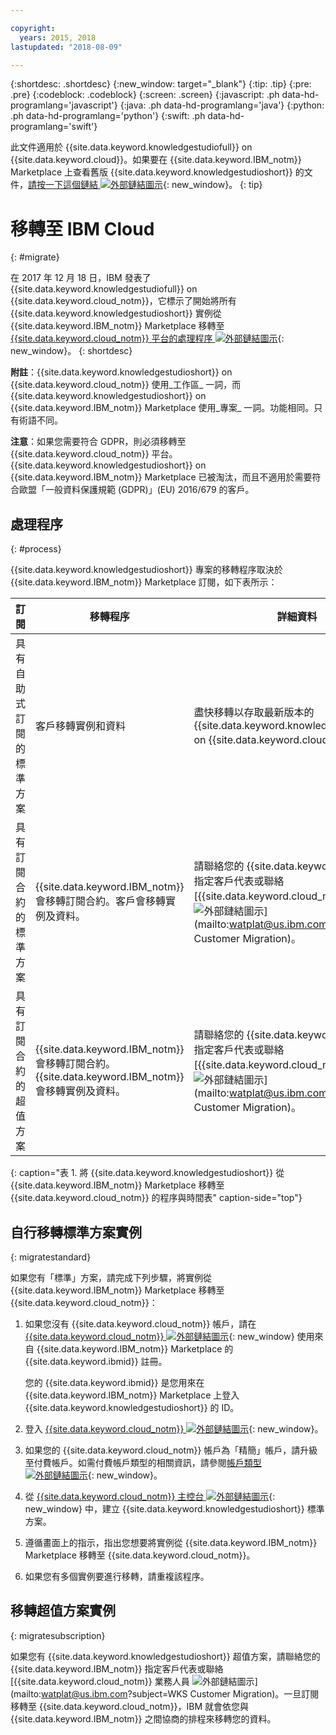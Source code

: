 ```yaml
---

copyright:
  years: 2015, 2018
lastupdated: "2018-08-09"

---
```


{:shortdesc: .shortdesc}
{:new_window: target="_blank"}
{:tip: .tip}
{:pre: .pre}
{:codeblock: .codeblock}
{:screen: .screen}
{:javascript: .ph data-hd-programlang='javascript'}
{:java: .ph data-hd-programlang='java'}
{:python: .ph data-hd-programlang='python'}
{:swift: .ph data-hd-programlang='swift'}

此文件適用於 {{site.data.keyword.knowledgestudiofull}} on {{site.data.keyword.cloud}}。如果要在 {{site.data.keyword.IBM_notm}} Marketplace 上查看舊版 {{site.data.keyword.knowledgestudioshort}} 的文件，[請按一下這個鏈結 ![外部鏈結圖示](../../icons/launch-glyph.svg "外部鏈結圖示")](https://console.bluemix.net/docs/services/knowledge-studio/client-migration.html){: new_window}。
{: tip}

# 移轉至 IBM Cloud
{: #migrate}

在 2017 年 12 月 18 日，IBM 發表了 {{site.data.keyword.knowledgestudiofull}} on {{site.data.keyword.cloud_notm}}，它標示了開始將所有 {{site.data.keyword.knowledgestudioshort}} 實例從 {{site.data.keyword.IBM_notm}} Marketplace 移轉至 [{{site.data.keyword.cloud_notm}} 平台的處理程序 ![外部鏈結圖示](../../icons/launch-glyph.svg "外部鏈結圖示")](https://www.ibm.com/blogs/bluemix/2017/12/watson-knowledge-studio-ibm-cloud/){: new_window}。
{: shortdesc}

**附註**：{{site.data.keyword.knowledgestudioshort}} on {{site.data.keyword.cloud_notm}} 使用_工作區_ 一詞，而 {{site.data.keyword.knowledgestudioshort}} on {{site.data.keyword.IBM_notm}} Marketplace 使用_專案_ 一詞。功能相同。只有術語不同。

**注意**：如果您需要符合 GDPR，則必須移轉至 {{site.data.keyword.cloud_notm}} 平台。{{site.data.keyword.knowledgestudioshort}} on {{site.data.keyword.IBM_notm}} Marketplace 已被淘汰，而且不適用於需要符合歐盟「一般資料保護規範 (GDPR)」(EU) 2016/679 的客戶。

## 處理程序
{: #process}

{{site.data.keyword.knowledgestudioshort}} 專案的移轉程序取決於 {{site.data.keyword.IBM_notm}} Marketplace 訂閱，如下表所示：

|訂閱|移轉程序|詳細資料|
|------|-------------------|--------------------|
|具有自助式訂閱的標準方案|客戶移轉實例和資料|盡快移轉以存取最新版本的 {{site.data.keyword.knowledgestudioshort}} on {{site.data.keyword.cloud_notm}}。
|具有訂閱合約的標準方案| {{site.data.keyword.IBM_notm}} 會移轉訂閱合約。客戶會移轉實例及資料。|請聯絡您的 {{site.data.keyword.IBM_notm}} 指定客戶代表或聯絡 [{{site.data.keyword.cloud_notm}} 業務人員 ![外部鏈結圖示](../../icons/launch-glyph.svg "外部鏈結圖示")](mailto:watplat@us.ibm.com?subject=WKS Customer Migration)。|
|具有訂閱合約的超值方案| {{site.data.keyword.IBM_notm}} 會移轉訂閱合約。{{site.data.keyword.IBM_notm}} 會移轉實例及資料。|請聯絡您的 {{site.data.keyword.IBM_notm}} 指定客戶代表或聯絡 [{{site.data.keyword.cloud_notm}} 業務人員 ![外部鏈結圖示](../../icons/launch-glyph.svg "外部鏈結圖示")](mailto:watplat@us.ibm.com?subject=WKS Customer Migration)。|
{: caption="表 1. 將 {{site.data.keyword.knowledgestudioshort}} 從 {{site.data.keyword.IBM_notm}} Marketplace 移轉至 {{site.data.keyword.cloud_notm}} 的程序與時間表" caption-side="top"}

## 自行移轉標準方案實例
{: migratestandard}

如果您有「標準」方案，請完成下列步驟，將實例從 {{site.data.keyword.IBM_notm}} Marketplace 移轉至 {{site.data.keyword.cloud_notm}}：

1. 如果您沒有 {{site.data.keyword.cloud_notm}} 帳戶，請在 [{{site.data.keyword.cloud_notm}} ![外部鏈結圖示](../../icons/launch-glyph.svg "外部鏈結圖示")](https://console.bluemix.net/registration/){: new_window} 使用來自 {{site.data.keyword.IBM_notm}} Marketplace 的 {{site.data.keyword.ibmid}} 註冊。

   您的 {{site.data.keyword.ibmid}} 是您用來在 {{site.data.keyword.IBM_notm}} Marketplace 上登入 {{site.data.keyword.knowledgestudioshort}} 的 ID。

2. 登入 [{{site.data.keyword.cloud_notm}} ![外部鏈結圖示](../../icons/launch-glyph.svg "外部鏈結圖示")](https://console.bluemix.net){: new_window}。
3. 如果您的 {{site.data.keyword.cloud_notm}} 帳戶為「精簡」帳戶，請升級至付費帳戶。如需付費帳戶類型的相關資訊，請參閱[帳戶類型 ![外部鏈結圖示](../../icons/launch-glyph.svg "外部鏈結圖示")](https://console.bluemix.net/docs/account/index.html){: new_window}。
4. 從 [{{site.data.keyword.cloud_notm}} 主控台 ![外部鏈結圖示](../../icons/launch-glyph.svg "外部鏈結圖示")](https://console.bluemix.net/catalog/services/knowledge-studio){: new_window} 中，建立 {{site.data.keyword.knowledgestudioshort}} 標準方案。
5. 遵循畫面上的指示，指出您想要將實例從 {{site.data.keyword.IBM_notm}} Marketplace 移轉至 {{site.data.keyword.cloud_notm}}。
6. 如果您有多個實例要進行移轉，請重複該程序。

## 移轉超值方案實例
{: migratesubscription}

如果您有 {{site.data.keyword.knowledgestudioshort}} 超值方案，請聯絡您的 {{site.data.keyword.IBM_notm}} 指定客戶代表或聯絡 [{{site.data.keyword.cloud_notm}} 業務人員 ![外部鏈結圖示](../../icons/launch-glyph.svg "外部鏈結圖示")](mailto:watplat@us.ibm.com?subject=WKS Customer Migration)。一旦訂閱移轉至 {{site.data.keyword.cloud_notm}}，IBM 就會依您與 {{site.data.keyword.IBM_notm}} 之間協商的排程來移轉您的資料。
